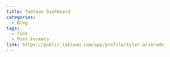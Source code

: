 ```yaml
---
title: Tableau Dashboard
categories:
  - Blog
tags:
  - link
  - Post Formats
link: https://public.tableau.com/app/profile/tyler.alvarado
---
```


